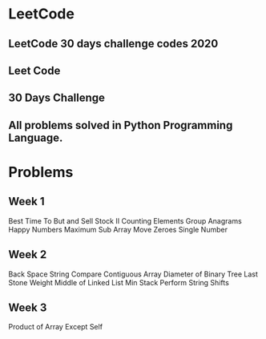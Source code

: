 # LeetCode
## LeetCode 30 days challenge codes 2020
## Leet Code
## 30 Days Challenge
## All problems solved in Python Programming Language.

# Problems
## Week 1

Best Time To But and Sell Stock II
Counting Elements
Group Anagrams
Happy Numbers
Maximum Sub Array
Move Zeroes
Single Number

## Week 2

Back Space String Compare
Contiguous Array
Diameter of Binary Tree
Last Stone Weight
Middle of Linked List
Min Stack
Perform String Shifts

## Week 3

Product of Array Except Self
